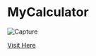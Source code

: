 # MyCalculator

![Capture](https://user-images.githubusercontent.com/87525399/188928626-201d6348-297d-4cef-9ace-08032d85a15e.JPG)

<a href="https://dhruvpandey08.github.io/MyCalculator/">Visit Here</a>
